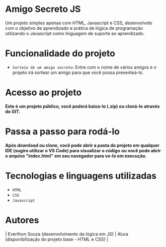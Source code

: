 # Amigo Secreto JS

Um projeto simples apenas com HTML, Javascript e CSS, desenvolvido com o objetivo de aprendizado e prática de lógica de programação utilizando o Javascript como linguagem de suporte ao aprendizado.

# Funcionalidade do projeto

- `Sorteio de um amigo secreto`: Entre com o nome de vários amigos e o projeto irá sortear um amigo para que você possa presenteá-lo.

# Acesso ao projeto

**Este é um projeto público, você poderá baixa-lo (.zip) ou cloná-lo através do GIT.**

# Passa a passo para rodá-lo

**Após download ou clone, você pode abrir a pasta do projeto em qualquer IDE (sugiro utilizar o VS Code) para visualizar o código**
**ou você pode abrir o arquivo "index.html" em seu navegador para ve-lo em execução.**

# Tecnologias e linguagens utilizadas

- `HTML`
- `CSS`
- `Javascript`

# Autores

| Everthon Souza (desenvolvimento da lógica em JS) | Alura (disponibilização do projeto base - HTML e CSS) |
